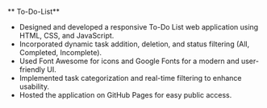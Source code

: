 ** To-Do-List**


- Designed and developed a responsive To-Do List web application using HTML, CSS, and JavaScript.
- Incorporated dynamic task addition, deletion, and status filtering (All, Completed, Incomplete).
- Used Font Awesome for icons and Google Fonts for a modern and user-friendly UI.
- Implemented task categorization and real-time filtering to enhance usability.
- Hosted the application on GitHub Pages for easy public access.
